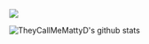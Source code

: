 <img src="https://github-readme-stats.vercel.app/api/top-langs/?username=TheyCallMeMattyD&theme=tokyonight" />

![TheyCallMeMattyD's github stats](https://github-readme-stats.vercel.app/api?username=TheyCallMeMattyD&show_icons=true&theme=tokyonight)

